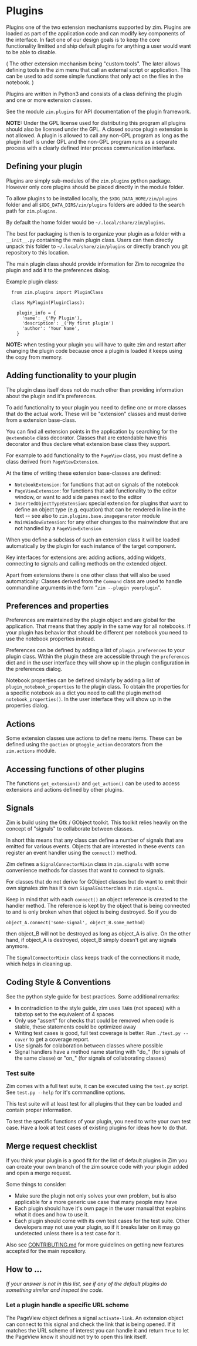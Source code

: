 Plugins
=======

Plugins one of the two extension mechanisms supported by zim. Plugins are loaded
as part of the application code and can modify key components of the interface.
In fact one of our design goals is to keep the core functionality limitted and
ship default plugins for anything a user would want to be able to disable.

( The other extension mechanism being "custom tools". The later allows defining
tools in the zim menu that call an external script or application. This can be
used to add some simple functions that only act on the files in the notebook. )

Plugins are written in Python3 and consists of a class defining the plugin and
one or more extension classes.

See the module `zim.plugins` for API documentation of the plugin framework.

**NOTE:** Under the GPL license used for distributing this program all plugins
should also be licensed under the GPL. A closed source plugin extension is not
allowed. A plugin is allowed to call any non-GPL program as long as the plugin
itself is under GPL and the non-GPL program runs as a separate process with a
clearly defined inter process communication interface.


## Defining your plugin
Plugins are simply sub-modules of the `zim.plugins` python package. However
only core plugins should be placed directly in the module folder.

To allow plugins to be installed locally, the `$XDG_DATA_HOME/zim/plugins`
folder and all `$XDG_DATA_DIRS/zim/plugins` folders are added to the search
path for `zim.plugins`.

By default the home folder would be `~/.local/share/zim/plugins`.

The best for packaging is then is to organize your plugin as a folder with a
`__init__.py` containing the main plugin class. Users can then directly unpack
this folder to `~/.local/share/zim/plugins` or directly branch you git
repository to this location.

The main plugin class should provide information for Zim to recognize the plugin
and add it to the preferences dialog.

Example plugin class:

```python3
  from zim.plugins import PluginClass

  class MyPlugin(PluginClass):

    plugin_info = {
      'name': _('My Plugin'),
      'description': _('My first plugin')
      'author': 'Your Name',
    }
```

**NOTE:** when testing your plugin you will have to quite zim and restart after
changing the plugin code because once a plugin is loaded it keeps using the copy
from memory.

## Adding functionality to your plugin

The plugin class itself does not do much other than providing information about
the plugin and it's preferences.

To add functionality to your plugin you need to define one or more classes that
do the actual work. These will be "extension" classes and must derive from a
extension base-class.

You can find all extension points in the application by searching for the
`@extendable` class decorator. Classes that are extendable have this decorator
and thus declare what extension base class they support.

For example to add functionality to the `PageView` class, you must define a
class derived from `PageViewExtension`.

At the time of writing these extension base-classes are defined:
  - `NotebookExtension`: for functions that act on signals of the notebook
  - `PageViewExtension`: for functions that add functionality to the editor
    window, or want to add side panes next to the editor
  - `InsertedObjectTypeExtension`: special extension for plugins that want to
    define an object type (e.g. equation) that can be rendered in line in the
    text -- see also to `zim.plugins.base.imagegenerator` module
  - `MainWindowExtension`: for any other changes to the mainwindow that are not
    handled by a `PageViewExtension`

When you define a subclass of such an extension class it will be loaded
automatically by the plugin for each instance of the target component.

Key interfaces for extensions are: adding actions, adding widgets, connecting
to signals and calling methods on the extended object.

Apart from extensions there is one other class that will also be used
automatically: Classes derived from the `Command` class are used to handle
commandline arguments in the form "`zim --plugin yourplugin`".


## Preferences and properties

Preferences are maintained by the plugin object and are global for the
application. That means that they apply in the same way for all notebooks.
If your plugin has behavior that should be different per notebook you need to
use the notebook properties instead.

Preferences can be defined by adding a list of `plugin_preferences` to your
plugin class. Within the plugin these are accessible through the `preferences`
dict and in the user interface they will show up in the plugin configuration
in the preferences dialog.

Notebook properties can be defined similarly by adding a list of
`plugin_notebook_properties` to the plugin class. To obtain the properties
for a specific notebook as a dict you need to call the plugin method
`notebook_properties()`. In the user interface they will show up in the
properties dialog.

## Actions

Some extension classes use actions to define menu items. These can be defined
using the `@action` or `@toggle_action` decorators from the `zim.actions`
module.

## Accessing functions of other plugins

The functions `get_extension()` and `get_action()` can be used to access
extensions and actions defined by other plugins.


## Signals

Zim is build using the Gtk / GObject toolkit. This toolkit relies heavily on
the concept of "signals" to collaborate between classes.

In short this means that any class can define a number of signals that are
emitted for various events. Objects that are interested in these events can
register an event handler using the `connect()` method.

Zim defines a `SignalConnectorMixin` class in `zim.signals` with some
convenience methods for classes that want to connect to signals.

For classes that do not derive for GObject classes but do want to emit their
own signales zim has it's own `SignalEmitter`class in `zim.signals`.


Keep in mind that with each `connect()` an object reference is created to the
handler method. The reference is kept by the object that is being connected to
and is only broken when that object is being destroyed. So if you do

	object_A.connect('some-signal', object_B.some_method)

then object_B will not be destroyed as long as object_A is alive. On the other
hand, if object_A is destroyed, object_B simply doesn't get any signals anymore.

The `SignalConnectorMixin` class keeps track of the connections it made, which
helps in cleaning up.


## Coding Style & Conventions

See the python style guide for best practices. Some additional remarks:
* In contradiction to the style guide, zim uses `TAB`s (not spaces) with a
  tabstop set to the equivalent of 4 spaces
* Only use "assert" for checks that could be removed when code is stable, these
  statements could be optimized away
* Writing test cases is good, full test coverage is better.
  Run `./test.py --cover` to get a coverage report.
* Use signals for colaboration between classes where possible
* Signal handlers have a method name starting with "do_" (for signals of the
  same classe) or "on_" (for signals of collaborating classes)


### Test suite

Zim comes with a full test suite, it can be executed using the `test.py`
script. See `test.py --help` for it's commandline options.

This test suite will at least test for all plugins that they can be loaded
and contain proper information.

To test the specific functions of your plugin, you need to write your own test
case. Have a look at test cases of existing plugins for ideas how to do that.

## Merge request checklist

If you think your plugin is a good fit for the list of default plugins in Zim
you can create your own branch of the zim source code with your plugin added
and open a merge request.

Some things to consider:
* Make sure the plugin not only solves your own problem, but is also applicable
  for a more generic use case that many people may have
* Each plugin should have it's own page in the user manual that explains what
  it does and how to use it.
* Each plugin should come with its own test cases for the test suite. Other
  developers may not use your plugin, so if it breaks later on it may go
  undetected unless there is a test case for it.

Also see [CONTRIBUTING.md](./CONTRIBUTING.md) for more guidelines on getting
new features accepted for the main repository.

## How to ...

*If your answer is not in this list, see if any of the default plugins do
something similar and inspect the code.*

### Let a plugin handle a specific URL scheme
The PageView object defines a signal `activate-link`. An extension object
can connect to this signal and check the link that is being opened. If it
matches the URL scheme of interest you can handle it and return `True` to let
the PageView know it should not try to open this link itself.
